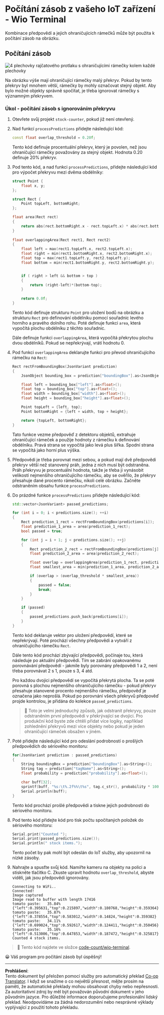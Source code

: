 <!--
CO_OP_TRANSLATOR_METADATA:
{
  "original_hash": "0b2ae20b0fc8e73c9598dea937cac038",
  "translation_date": "2025-08-27T22:46:10+00:00",
  "source_file": "5-retail/lessons/2-check-stock-device/wio-terminal-count-stock.md",
  "language_code": "cs"
}
-->
# Počítání zásob z vašeho IoT zařízení - Wio Terminal

Kombinace předpovědí a jejich ohraničujících rámečků může být použita k počítání zásob na obrázku.

## Počítání zásob

![4 plechovky rajčatového protlaku s ohraničujícími rámečky kolem každé plechovky](../../../../../translated_images/rpi-stock-with-bounding-boxes.b5540e2ecb7cd49f1271828d3be412671d950e87625c5597ea97c90f11e01097.cs.jpg)

Na obrázku výše mají ohraničující rámečky malý překryv. Pokud by tento překryv byl mnohem větší, rámečky by mohly označovat stejný objekt. Aby bylo možné objekty správně spočítat, je třeba ignorovat rámečky s významným překryvem.

### Úkol - počítání zásob s ignorováním překryvu

1. Otevřete svůj projekt `stock-counter`, pokud již není otevřený.

1. Nad funkcí `processPredictions` přidejte následující kód:

    ```cpp
    const float overlap_threshold = 0.20f;
    ```

    Tento kód definuje procentuální překryv, který je povolen, než jsou ohraničující rámečky považovány za stejný objekt. Hodnota 0.20 definuje 20% překryv.

1. Pod tento kód, a nad funkci `processPredictions`, přidejte následující kód pro výpočet překryvu mezi dvěma obdélníky:

    ```cpp
    struct Point {
        float x, y;
    };

    struct Rect {
        Point topLeft, bottomRight;
    };

    float area(Rect rect)
    {
        return abs(rect.bottomRight.x - rect.topLeft.x) * abs(rect.bottomRight.y - rect.topLeft.y);
    }
     
    float overlappingArea(Rect rect1, Rect rect2)
    {
        float left = max(rect1.topLeft.x, rect2.topLeft.x);
        float right = min(rect1.bottomRight.x, rect2.bottomRight.x);
        float top = max(rect1.topLeft.y, rect2.topLeft.y);
        float bottom = min(rect1.bottomRight.y, rect2.bottomRight.y);
    
    
        if ( right > left && bottom > top )
        {
            return (right-left)*(bottom-top);
        }
        
        return 0.0f;
    }
    ```

    Tento kód definuje strukturu `Point` pro uložení bodů na obrázku a strukturu `Rect` pro definování obdélníku pomocí souřadnic levého horního a pravého dolního rohu. Poté definuje funkci `area`, která vypočítá plochu obdélníku z těchto souřadnic.

    Dále definuje funkci `overlappingArea`, která vypočítá překrytou plochu dvou obdélníků. Pokud se nepřekrývají, vrátí hodnotu 0.

1. Pod funkci `overlappingArea` deklarujte funkci pro převod ohraničujícího rámečku na `Rect`:

    ```cpp
    Rect rectFromBoundingBox(JsonVariant prediction)
    {
        JsonObject bounding_box = prediction["boundingBox"].as<JsonObject>();
    
        float left = bounding_box["left"].as<float>();
        float top = bounding_box["top"].as<float>();
        float width = bounding_box["width"].as<float>();
        float height = bounding_box["height"].as<float>();
    
        Point topLeft = {left, top};
        Point bottomRight = {left + width, top + height};
    
        return {topLeft, bottomRight};
    }
    ```

    Tato funkce vezme předpověď z detektoru objektů, extrahuje ohraničující rámeček a použije hodnoty z rámečku k definování obdélníku. Pravá strana se vypočítá jako levá plus šířka. Spodní strana se vypočítá jako horní plus výška.

1. Předpovědi je třeba porovnat mezi sebou, a pokud mají dvě předpovědi překryv větší než stanovený práh, jedna z nich musí být odstraněna. Práh překryvu je procentuální hodnota, takže je třeba ji vynásobit velikostí nejmenšího ohraničujícího rámečku, aby se ověřilo, že překryv přesahuje dané procento rámečku, nikoli celé obrázku. Začněte odstraněním obsahu funkce `processPredictions`.

1. Do prázdné funkce `processPredictions` přidejte následující kód:

    ```cpp
    std::vector<JsonVariant> passed_predictions;

    for (int i = 0; i < predictions.size(); ++i)
    {
        Rect prediction_1_rect = rectFromBoundingBox(predictions[i]);
        float prediction_1_area = area(prediction_1_rect);
        bool passed = true;

        for (int j = i + 1; j < predictions.size(); ++j)
        {
            Rect prediction_2_rect = rectFromBoundingBox(predictions[j]);
            float prediction_2_area = area(prediction_2_rect);

            float overlap = overlappingArea(prediction_1_rect, prediction_2_rect);
            float smallest_area = min(prediction_1_area, prediction_2_area);

            if (overlap > (overlap_threshold * smallest_area))
            {
                passed = false;
                break;
            }
        }

        if (passed)
        {
            passed_predictions.push_back(predictions[i]);
        }
    }
    ```

    Tento kód deklaruje vektor pro uložení předpovědí, které se nepřekrývají. Poté prochází všechny předpovědi a vytváří z ohraničujícího rámečku `Rect`.

    Dále tento kód prochází zbývající předpovědi, počínaje tou, která následuje po aktuální předpovědi. Tím se zabrání opakovanému porovnávání předpovědí - jakmile byly porovnány předpovědi 1 a 2, není třeba porovnávat 2 s 1, pouze s 3, 4 atd.

    Pro každou dvojici předpovědí se vypočítá překrytá plocha. Ta se poté porovná s plochou nejmenšího ohraničujícího rámečku - pokud překryv přesahuje stanovené procento nejmenšího rámečku, předpověď je označena jako neprošlá. Pokud po porovnání všech překryvů předpověď projde kontrolou, je přidána do kolekce `passed_predictions`.

    > 💁 Toto je velmi jednoduchý způsob, jak odstranit překryvy, pouze odstraněním první předpovědi v překrývající se dvojici. Pro produkční kód byste zde chtěli přidat více logiky, například zohlednění překryvů mezi více objekty nebo pokud je jeden ohraničující rámeček obsažen v jiném.

1. Poté přidejte následující kód pro odeslání podrobností o prošlých předpovědích do sériového monitoru:

    ```cpp
    for(JsonVariant prediction : passed_predictions)
    {
        String boundingBox = prediction["boundingBox"].as<String>();
        String tag = prediction["tagName"].as<String>();
        float probability = prediction["probability"].as<float>();

        char buff[32];
        sprintf(buff, "%s:\t%.2f%%\t%s", tag.c_str(), probability * 100.0, boundingBox.c_str());
        Serial.println(buff);
    }
    ```

    Tento kód prochází prošlé předpovědi a tiskne jejich podrobnosti do sériového monitoru.

1. Pod tento kód přidejte kód pro tisk počtu spočítaných položek do sériového monitoru:

    ```cpp
    Serial.print("Counted ");
    Serial.print(passed_predictions.size());
    Serial.println(" stock items.");
    ```

    Tento počet by pak mohl být odeslán do IoT služby, aby upozornil na nízké zásoby.

1. Nahrajte a spusťte svůj kód. Namiřte kameru na objekty na polici a stiskněte tlačítko C. Zkuste upravit hodnotu `overlap_threshold`, abyste viděli, jak jsou předpovědi ignorovány.

    ```output
    Connecting to WiFi..
    Connected!
    Image captured
    Image read to buffer with length 17416
    tomato paste:   35.84%  {"left":0.395631,"top":0.215897,"width":0.180768,"height":0.359364}
    tomato paste:   35.87%  {"left":0.378554,"top":0.583012,"width":0.14824,"height":0.359382}
    tomato paste:   34.11%  {"left":0.699024,"top":0.592617,"width":0.124411,"height":0.350456}
    tomato paste:   35.16%  {"left":0.513006,"top":0.647853,"width":0.187472,"height":0.325817}
    Counted 4 stock items.
    ```

> 💁 Tento kód najdete ve složce [code-count/wio-terminal](../../../../../5-retail/lessons/2-check-stock-device/code-count/wio-terminal).

😀 Váš program pro počítání zásob byl úspěšný!

---

**Prohlášení**:  
Tento dokument byl přeložen pomocí služby pro automatický překlad [Co-op Translator](https://github.com/Azure/co-op-translator). I když se snažíme o co největší přesnost, mějte prosím na paměti, že automatické překlady mohou obsahovat chyby nebo nepřesnosti. Za autoritativní zdroj by měl být považován původní dokument v jeho původním jazyce. Pro důležité informace doporučujeme profesionální lidský překlad. Neodpovídáme za žádná nedorozumění nebo nesprávné výklady vyplývající z použití tohoto překladu.